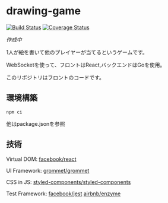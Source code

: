 # drawing-game

[![Build Status](https://travis-ci.org/takutoaoi/drawing-game.svg?branch=master)](https://travis-ci.org/takutoaoi/drawing-game) [![Coverage Status](https://coveralls.io/repos/github/takutoaoi/drawing-game/badge.svg?branch=master)](https://coveralls.io/github/takutoaoi/drawing-game?branch=master)

*作成中*

1人が絵を書いて他のプレイヤーが当てるというゲームです。

WebSocketを使って、フロントはReact,バックエンドはGoを使用。

このリポジトリはフロントのコードです。

## 環境構築

`npm ci`

他はpackage.jsonを参照

## 技術

Virtual DOM: [facebook/react](https://github.com/facebook/react)

UI Framework: [grommet/grommet](https://github.com/grommet/grommet)

CSS in JS: [styled-components/styled-components](https://github.com/styled-components/styled-components
)

Test Framework: [facebook/jest](https://github.com/facebook/jest) [airbnb/enzyme](https://github.com/airbnb/enzyme)
